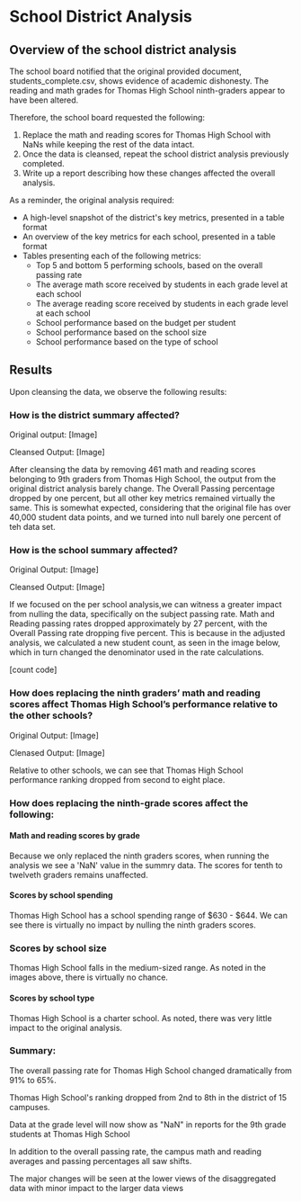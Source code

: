 # School District Analysis
## Overview of the school district analysis
The school board notified that the original provided document, students_complete.csv, shows evidence of academic dishonesty. The reading and math grades for Thomas High School ninth-graders appear to have been altered. 

Therefore, the school board requested the following:
1. Replace the math and reading scores for Thomas High School with NaNs while keeping the rest of the data intact. 
2. Once the data is cleansed, repeat the school district analysis previously completed.
3. Write up a report describing how these changes affected the overall analysis.

As a reminder, the original analysis required:
- A high-level snapshot of the district's key metrics, presented in a table format
- An overview of the key metrics for each school, presented in a table format
- Tables presenting each of the following metrics:
  - Top 5 and bottom 5 performing schools, based on the overall passing rate
  - The average math score received by students in each grade level at each school
  - The average reading score received by students in each grade level at each school
  - School performance based on the budget per student
  - School performance based on the school size 
  - School performance based on the type of school

## Results
Upon cleansing the data, we observe the following results:
### How is the district summary affected?
Original output:
[Image]

Cleansed Output:
[Image]

After cleansing the data by removing 461 math and reading scores belonging to 9th graders from Thomas High School, the output from the original district analysis barely change. The Overall Passing percentage dropped by one percent, but all other key metrics remained virtually the same. This is somewhat expected, considering that the original file has over 40,000 student data points, and we turned into null barely one percent of teh data set.

### How is the school summary affected?
Original Output:
[Image]

Cleansed Output:
[Image]

If we focused on the per school analysis,we can witness a greater impact from nulling the data, specifically on the subject passing rate. Math and Reading passing rates dropped approximately by 27 percent, with the Overall Passing rate dropping five percent. This is because in the adjusted analysis, we calculated a new student count, as seen in the image below, which in turn changed the denominator used in the rate calculations.

[count code]


### How does replacing the ninth graders’ math and reading scores affect Thomas High School’s performance relative to the other schools?
Original Output:
[Image]

Clenased Output:
[Image]

Relative to other schools, we can see that Thomas High School performance ranking dropped from second to eight place.

### How does replacing the ninth-grade scores affect the following:
#### Math and reading scores by grade
Because we only replaced the ninth graders scores, when running the analysis we see a 'NaN' value in the summry data. The scores for tenth to twelveth graders remains unaffected.

#### Scores by school spending
Thomas High School has a school spending range of $630 - $644. We can see there is virtually no impact by nulling the ninth graders scores.

### Scores by school size


Thomas High School falls in the medium-sized range. As noted in the images above, there is virtually no chance.

#### Scores by school type
Thomas High School is a charter school. As noted, there was very little impact to the original analysis.

### Summary:
The overall passing rate for Thomas High School changed dramatically from 91% to 65%.

Thomas High School's ranking dropped from 2nd to 8th in the district of 15 campuses.

Data at the grade level will now show as "NaN" in reports for the 9th grade students at Thomas High School

In addition to the overall passing rate, the campus math and reading averages and passing percentages all saw shifts.

The major changes will be seen at the lower views of the disaggregated data with minor impact to the larger data views
